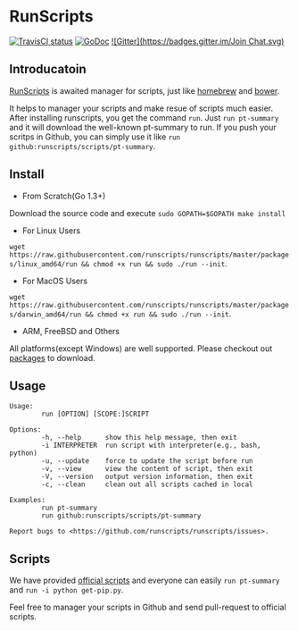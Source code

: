 # RunScripts

[![TravisCI status](https://secure.travis-ci.org/runscripts/runscripts.png)](http://travis-ci.org/runscripts/runscripts) [![GoDoc](https://godoc.org/github.com/runscripts/runscripts?status.svg)](https://godoc.org/github.com/runscripts/runscripts) [![Gitter](https://badges.gitter.im/Join Chat.svg)](https://gitter.im/runscripts/runscripts?utm_source=badge&utm_medium=badge&utm_campaign=pr-badge&utm_content=badge)

## Introducatoin

[RunScripts](https://github.com/runscripts/runscripts) is awaited manager for scripts, just like [homebrew](https://github.com/Homebrew/homebrew) and [bower](https://github.com/bower/bower).

It helps to manager your scripts and make resue of scripts much easier. After installing runscripts, you get the command `run`. Just `run pt-summary` and it will download the well-known pt-summary to run. If you push your scritps in Github, you can simply use it like `run github:runscripts/scripts/pt-summary`.


## Install

* From Scratch(Go 1.3+)

Download the source code and execute `sudo GOPATH=$GOPATH make install`

* For Linux Users

`wget https://raw.githubusercontent.com/runscripts/runscripts/master/packages/linux_amd64/run && chmod +x run && sudo ./run --init`.

* For MacOS Users

`wget https://raw.githubusercontent.com/runscripts/runscripts/master/packages/darwin_amd64/run && chmod +x run && sudo ./run --init`.

* ARM, FreeBSD and Others

All platforms(except Windows) are well supported. Please checkout out [packages](https://github.com/runscripts/runscripts/tree/master/packages) to download.

## Usage

```
Usage:
        run [OPTION] [SCOPE:]SCRIPT

Options:
        -h, --help      show this help message, then exit
        -i INTERPRETER  run script with interpreter(e.g., bash, python)
        -u, --update    force to update the script before run
        -v, --view      view the content of script, then exit
        -V, --version   output version information, then exit
        -c, --clean     clean out all scripts cached in local

Examples:
        run pt-summary
        run github:runscripts/scripts/pt-summary

Report bugs to <https://github.com/runscripts/runscripts/issues>.
```


## Scripts

We have provided [official scripts](https://github.com/runscripts/script) and everyone can easily `run pt-summary` and `run -i python get-pip.py`.

Feel free to manager your scripts in Github and send pull-request to official scripts.

